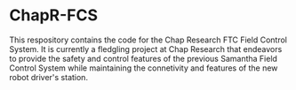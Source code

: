 # ChapR-FCS
This respository contains the code for the Chap Research
FTC Field Control System.  It is currently a fledgling project
at Chap Research that endeavors to provide the safety and control
features of the previous Samantha Field Control System while
maintaining the connetivity and features of the new robot driver's
station.
